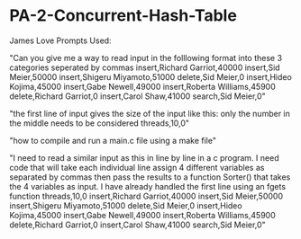 # PA-2-Concurrent-Hash-Table



James Love Prompts Used:

"Can you give me a way to read input in the folllowing format into these 3 categories seperated by commas 
insert,Richard Garriot,40000
insert,Sid Meier,50000
insert,Shigeru Miyamoto,51000
delete,Sid Meier,0
insert,Hideo Kojima,45000
insert,Gabe Newell,49000
insert,Roberta Williams,45900
delete,Richard Garriot,0
insert,Carol Shaw,41000
search,Sid Meier,0"

"the first line of input gives the size of the input like this: only the number in the middle needs to be considered
threads,10,0"

"how to compile and run a main.c file using a make file"

"I need to read a similar input as this in line by line in a c program. I need code that will take each individual line assign 4 different variables as separated by commas then pass the results to a function Sorter() that takes the 4 variables as input. I have already handled the first line using an fgets function
threads,10,0
insert,Richard Garriot,40000
insert,Sid Meier,50000
insert,Shigeru Miyamoto,51000
delete,Sid Meier,0
insert,Hideo Kojima,45000
insert,Gabe Newell,49000
insert,Roberta Williams,45900
delete,Richard Garriot,0
insert,Carol Shaw,41000
search,Sid Meier,0"